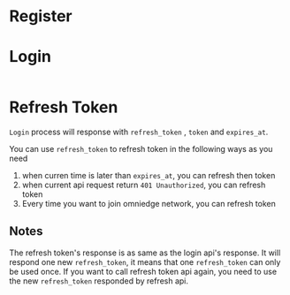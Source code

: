 # Register

# Login
```
```

# Refresh Token

`Login` process will response with `refresh_token` , `token` and `expires_at`.


You can use `refresh_token` to refresh token in the following ways as you need

1. when curren time is later than `expires_at`, you can refresh then token
2. when current api request return `401 Unauthorized`, you can refresh token
3. Every time you want to join omniedge network, you can refresh token

## Notes
The refresh token's response is as same as the login api's response. It will respond one
new `refresh_token`, it means that one `refresh_token` can only be used once. If you want 
to call refresh token api again, you need to use the new `refresh_token` responded by refresh api.
